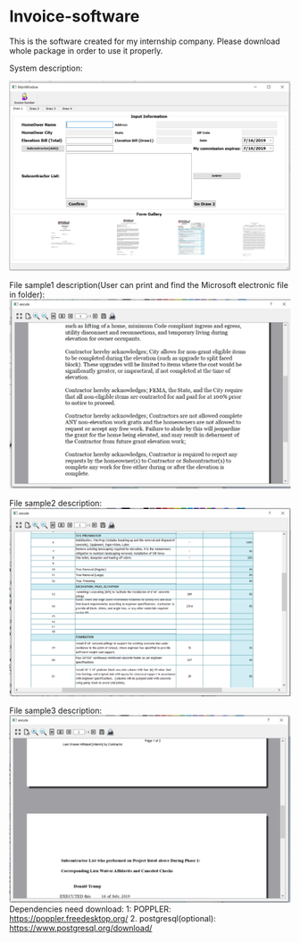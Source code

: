 # Invoice-software

This is the software created for my internship company.
Please download whole package in order to use it properly. 

System description:

![System overlook](https://github.com/yimenhfeifei/Invoice-software/blob/master/images/system.png)

File sample1 description(User can print and find the Microsoft electronic file in folder):
![File 1 ](https://github.com/yimenhfeifei/Invoice-software/blob/master/images/file1.png)

File sample2 description:
![File 2](https://github.com/yimenhfeifei/Invoice-software/blob/master/images/file2.png)

File sample3 description:
![File 3 ](https://github.com/yimenhfeifei/Invoice-software/blob/master/images/file3.png)
Dependencies need download:
1: POPPLER:
   https://poppler.freedesktop.org/
2. postgresql(optional):
   https://www.postgresql.org/download/
